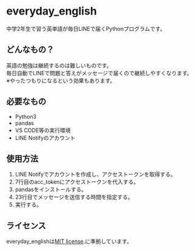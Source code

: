 # everyday_english
中学2年生で習う英単語が毎日LINEで届くPythonプログラムです。

## どんなもの？
英語の勉強は継続するのは難しいものです。  
毎日自動でLINEで問題と答えがメッセージで届くので継続しやすくなります。  
※やったつもりになるという効果もあります。

## 必要なもの
- Python3
- pandas
- VS CODE等の実行環境
- LINE Notifyのアカウント

## 使用方法
1. LINE Notifyでアカウントを作成し、アクセストークンを取得する。
2. 7行目のacc_tokenにアクセストークンを代入する。
3. pandasをインストールする。
4. 23行目でメッセージを送信する時間を指定する。
5. 実行する。

## ライセンス
everyday_englishは[MIT license](https://en.wikipedia.org/wiki/MIT_License).に準拠しています。
